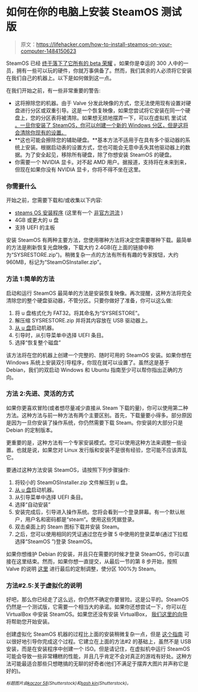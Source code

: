 # 如何在你的电脑上安装 SteamOS 测试版

> 原文：<https://lifehacker.com/how-to-install-steamos-on-your-computer-1484150623>

SteamOS 已经 [终于落下了它所有的 beta 荣耀](https://lifehacker.com/steamos-beta-is-available-for-download-1482911466) 。如果你是幸运的 300 人中的一员，拥有一些可以玩的硬件，你就万事俱备了。然而，我们其余的人必须将它安装在我们自己的机器上。以下是如何做到这一点。



在我们开始之前，有一些非常重要的警告:

*   这将擦除您的机器。由于 Valve 分发此映像的方式，您无法使用现有设置对硬盘进行分区或双重引导。这是一个恢复映像，如果您尝试将它安装在同一个硬盘上，您的分区表将被清除。如果想无损地摆弄一下，可以在虚拟机 里试试 [。一旦你安装了 SteamOS，你可以创建一个新的 Windows 分区，但是这将会清除你现有的设置。](http://steamcommunity.com/sharedfiles/filedetails/?id=204085700#-1)
*   **这也可能会擦除您的辅助硬盘。**基本方法不适用于在具有多个驱动器的系统上安装。根据启动表的设置方式，您也可能会无意中丢失其他驱动器上的数据。为了安全起见，移除所有硬盘，除了你想安装 SteamOS 的硬盘。
*   你需要一个 NVIDIA 显卡。对不起 AMD 用户。据报道，支持将在未来到来，但现在如果你没有 NVIDIA 显卡，你将不得不坐在这里。

### 你需要什么

开始之前，您需要下载和/或收集以下内容:

*   [steams OS 安装程序](http://repo.steampowered.com/download/) (这里有一个 [非官方洪流](http://magnet/?xt=urn:btih:1e4dae83371ba704d5d89e1828068ef0c4151e32&dn=SteamOSInstaller.zip&tr=udp%3A%2F%2Ftracker.openbittorrent.com%3A80%2Fannounce&tr=udp%3A%2F%2Ftracker.publicbt.com%3A80%2Fannounce) )
*   4GB 或更大的 u 盘
*   支持 UEFI 的主板

安装 SteamOS 有两种主要方法，您使用哪种方法将决定您需要哪种下载。最简单的方法是刷新恢复光盘映像，下载大约 2.4GB(在上面的链接中称为“SYSRESTORE.zip”)。稍微复杂一点的方法有所有有趣的专家按钮，大约 960MB，标记为“SteamOSInstaller.zip”。

### 方法 1:简单的方法

启动和运行 SteamOS 最简单的方法是安装恢复映像。再次提醒，这种方法将完全清除您的整个硬盘驱动器，不管分区。只要你做好了准备，你可以这么做:

1.  将 u 盘格式化为 FAT32。将其命名为“SYSRESTORE”。
2.  解压缩 SYSRESTORE.zip 并将其内容放在 USB 驱动器上。
3.  [从 u 盘](http://lifehacker.com/how-to-boot-from-a-usb-drive-or-cd-on-any-computer-5991848)启动机器。
4.  引导时，从引导菜单中选择 UEFI 条目。
5.  选择“恢复整个磁盘”

该方法将在您的机器上创建一个完整的、随时可用的 SteamOS 安装。如果你想在 Windows 系统上安装双引导程序，你现在就可以设置了。虽然这是基于 Debian，我们的双启动 Windows 和 Ubuntu 指南至少可以帮你指出正确的方向。

### 方法 2:先进、灵活的方式

如果你更喜欢冒险(或者想尽量减少直接从 Steam 下载的量)，你可以使用第二种方法。这种方法与前一种方法有两个主要区别。首先，下载量要小得多。部分原因是因为一旦你安装了操作系统，你仍然需要下载 Steam。你安装的大部分只是 Debian 的定制版本。

更重要的是，这种方法有一个专家安装模式。您可以使用这种方法来调整一些设置。也就是说，如果您对 Linux 发行版和安装不是很有经验，您可能不应该弄乱它。

要通过这种方法安装 SteamOS，请按照下列步骤操作:

1.  将较小的 SteamOSInstaller.zip 文件解压到 u 盘。
2.  [从 u 盘](http://lifehacker.com/how-to-boot-from-a-usb-drive-or-cd-on-any-computer-5991848)启动机器。
3.  从引导菜单中选择 UEFI 条目。
4.  选择“自动安装”
5.  安装完成后，引导进入操作系统。您将会看到一个登录屏幕。有一个默认帐户，用户名和密码都是“steam”。使用这些凭据登录。
6.  双击桌面上的 Steam 图标下载并安装 Steam。
7.  之后，您可以使用相同的凭证通过您在步骤 5 中使用的登录菜单(通过下拉框选择“SteamOS ”)登录 SteamOS。

如果你想维护 Debian 的安装，并且只在需要的时候才登录 SteamOS，你可以直接在这里结束。然而，如果你想一直提交，从最后一节的第 8 步开始，按照 Valve 的说明 [这里](http://store.steampowered.com/steamos/buildyourown) 进行最后的定制调整，使分区 100%为 Steam。

### 方法#2.5:关于虚拟化的说明

好吧，那么你已经走了这么远，你仍然不确定你要冒险。这是公平的。SteamOS 仍然是一个测试版，它需要一个相当大的承诺。如果你还想尝试一下，你可以在 VirtualBox 中安装 SteamOS。如果您还没有安装 VirtualBox， [我们这里的向导](https://lifehacker.com/the-beginners-guide-to-creating-virtual-machines-with-v-5204434) 将帮助您开始安装。

创建虚拟化 SteamOS 机器的过程比上面的安装稍微复杂一点，但是 [这个指南](http://steamcommunity.com/sharedfiles/filedetails/?id=204085700#-1) 可以很好地引导你完成这个过程。它建立在上面的方法#2 的基础上，虽然不是 USB 安装，而是在安装程序中创建一个 ISO。但是请记住，在虚拟机中运行 SteamOS 可能会导致一些非常糟糕的性能，并且几乎肯定不会对真正的游戏有好处。这种方法可能最适合那些只想瞎搞的无聊的好奇者(他们不满足于摆弄大图片并声称它是好的)。

<small>*标题图片由*</small>[<small>*kaczor 58*</small>](http://www.shutterstock.com/pic.mhtml?id=49295692)<small>*(Shutterstock)和*</small>[<small>*sash kin*</small>](http://www.shutterstock.com/pic.mhtml?id=131230868)<small>*(Shutterstock)。*</small>